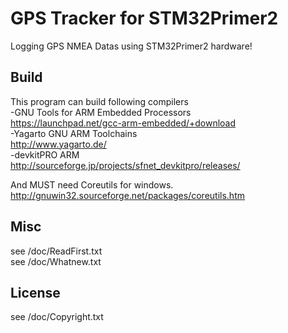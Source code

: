 GPS Tracker for STM32Primer2
====================================

Logging GPS NMEA Datas using STM32Primer2 hardware!


Build
------
This program can build following compilers  
-GNU Tools for ARM Embedded Processors  
 https://launchpad.net/gcc-arm-embedded/+download  
-Yagarto GNU ARM Toolchains  
 http://www.yagarto.de/  
-devkitPRO ARM  
 http://sourceforge.jp/projects/sfnet_devkitpro/releases/  
  
And MUST need Coreutils for windows.  
 http://gnuwin32.sourceforge.net/packages/coreutils.htm  

Misc
---------
see /doc/ReadFirst.txt  
see /doc/Whatnew.txt  
  
License
-------
see /doc/Copyright.txt  
